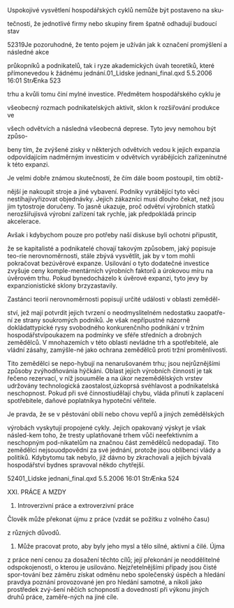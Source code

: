 
Uspokojivé vysvětlení hospodářských cyklů nemůže být postaveno na sku-

tečnosti, že jednotlivé firmy nebo skupiny firem špatně odhadují budoucí stav

52319Je pozoruhodné, že tento pojem je užíván jak k označení promýšlení a následné akce

průkopníků a podnikatelů, tak i ryze akademických úvah teoretiků, které přímonevedou k žádnému jednání.01_Lidske jednani_final.qxd 5.5.2006 16:01 StrÆnka 523

trhu a kvůli tomu činí mylné investice. Předmětem hospodářského cyklu je

všeobecný rozmach podnikatelských aktivit, sklon k rozšiřování produkce ve

všech odvětvích a následná všeobecná deprese. Tyto jevy nemohou být způso-

beny tím, že zvýšené zisky v některých odvětvích vedou k jejich expanzia odpovídajícím nadměrným investicím v odvětvích vyrábějících zařízenínutné k této expanzi.

Je velmi dobře známou skutečností, že čím dále boom postoupil, tím obtíž-

nější je nakoupit stroje a jiné vybavení. Podniky vyrábějící tyto věci nestíhajívyřizovat objednávky. Jejich zákazníci musí dlouho čekat, než jsou jim tytostroje doručeny. To jasně ukazuje, proč odvětví výrobních statků nerozšiřujísvá výrobní zařízení tak rychle, jak předpokládá princip akcelerace.

Avšak i kdybychom pouze pro potřeby naší diskuse byli ochotni připustit,

že se kapitalisté a podnikatelé chovají takovým způsobem, jaký popisuje teo-rie nerovnoměrnosti, stále zbývá vysvětlit, jak by v tom mohli pokračovat bezúvěrové expanze. Usilování o tyto dodatečné investice zvyšuje ceny komple-mentárních výrobních faktorů a úrokovou míru na úvěrovém trhu. Pokud bynedocházelo k úvěrové expanzi, tyto jevy by expanzionistické sklony brzyzastavily.

Zastánci teorií nerovnoměrnosti popisují určité události v oblasti zeměděl-

ství, jež mají potvrdit jejich tvrzení o neodmyslitelném nedostatku zaopatře-ní ze strany soukromých podniků. Je však nepřípustné názorně dokládattypické rysy svobodného konkurenčního podnikání v tržním hospodářstvípoukazem na podmínky ve sféře středních a drobných zemědělců. V mnohazemích v této oblasti nevládne trh a spotřebitelé, ale vládní zásahy, zamýšle-né jako ochrana zemědělců proti tržní proměnlivosti.

Tito zemědělci se nepo-hybují na nenarušovaném trhu; jsou nejrůznějšími způsoby zvýhodňovánia hýčkáni. Oblast jejich výrobních činností je tak řečeno rezervací, v níž jsouuměle a na úkor nezemědělských vrstev udržovány technologická zaostalost,úzkoprsá svéhlavost a podnikatelská neschopnost. Pokud při své činnostiudělají chybu, vláda přinutí k zaplacení spotřebitele, daňové poplatníkya hypoteční věřitele.

Je pravda, že se v pěstování obilí nebo chovu vepřů a jiných zemědělských

výrobách vyskytují propojené cykly. Jejich opakovaný výskyt je však násled-kem toho, že tresty uplatňované trhem vůči neefektivním a neschopným pod-nikatelům na značnou část zemědělců nedopadají. Tito zemědělci nejsouodpovědní za své jednání, protože jsou oblíbenci vlády a politiků. Kdybytomu tak nebylo, již dávno by zkrachovali a jejich bývalá hospodářství bydnes spravoval někdo chytřejší.

52401_Lidske jednani_final.qxd 5.5.2006 16:01 StrÆnka 524

XXI. PRÁCE A MZDY

1. Introverzivní práce a extroverzivní práce

Člověk může překonat újmu z práce (vzdát se požitku z volného času)

z různých důvodů.

1. Může pracovat proto, aby byly jeho mysl a tělo silné, aktivní a čilé. Újma

z práce není cenou za dosažení těchto cílů; její překonání je neoddělitelné odspokojenosti, o kterou je usilováno. Nejzřetelnějšími případy jsou čisté spor-tování bez záměru získat odměnu nebo společenský úspěch a hledání pravdya poznání provozované jen pro hledání samotné, a nikoli jako prostředek zvý-šení něčích schopností a dovedností při výkonu jiných druhů práce, zaměře-ných na jiné cíle.
